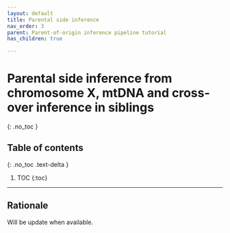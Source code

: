 ```yaml
---
layout: default
title: Parental side inference
nav_order: 3
parent: Parent-of-origin inference pipeline tutorial
has_children: true

---
```

# Parental side inference from chromosome X, mtDNA and cross-over inference in siblings

{: .no_toc }

## Table of contents
{: .no_toc .text-delta }

1. TOC
{:toc}

---



## Rationale

Will be update when available.


